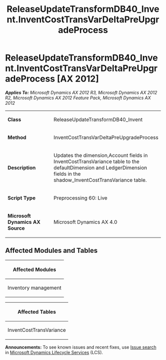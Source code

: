 ﻿---
title: ReleaseUpdateTransformDB40_Invent.InventCostTransVarDeltaPreUpgradeProcess
TOCTitle: ReleaseUpdateTransformDB40_Invent.InventCostTransVarDeltaPreUpgradeProcess
ms:assetid: dbeda714-c7d4-4a16-ce4b-f0af3bb53fa2
ms:mtpsurl: https://msdn.microsoft.com/en-us/library/JJ737179(v=AX.60)
ms:contentKeyID: 49711622
ms.date: 05/18/2015
mtps_version: v=AX.60
---

# ReleaseUpdateTransformDB40\_Invent.InventCostTransVarDeltaPreUpgradeProcess [AX 2012]


_**Applies To:** Microsoft Dynamics AX 2012 R3, Microsoft Dynamics AX 2012 R2, Microsoft Dynamics AX 2012 Feature Pack, Microsoft Dynamics AX 2012_

<table>
<colgroup>
<col style="width: 50%" />
<col style="width: 50%" />
</colgroup>
<tbody>
<tr class="odd">
<td><p><strong>Class</strong></p></td>
<td><p>ReleaseUpdateTransformDB40_Invent</p></td>
</tr>
<tr class="even">
<td><p><strong>Method</strong></p></td>
<td><p>InventCostTransVarDeltaPreUpgradeProcess</p></td>
</tr>
<tr class="odd">
<td><p><strong>Description</strong></p></td>
<td><p>Updates the dimension,Account fields in InventCostTransVariance table to the defaultDimension and LedgerDimension fields in the shadow_InventCostTransVariance table.</p></td>
</tr>
<tr class="even">
<td><p><strong>Script Type</strong></p></td>
<td><p>Preprocessing 60: Live</p></td>
</tr>
<tr class="odd">
<td><p><strong>Microsoft Dynamics AX Source</strong></p></td>
<td><p>Microsoft Dynamics AX 4.0</p></td>
</tr>
</tbody>
</table>


## Affected Modules and Tables

<table>
<colgroup>
<col style="width: 100%" />
</colgroup>
<thead>
<tr class="header">
<th><p>Affected Modules</p></th>
</tr>
</thead>
<tbody>
<tr class="odd">
<td><p>Inventory management</p></td>
</tr>
</tbody>
</table>


<table>
<colgroup>
<col style="width: 100%" />
</colgroup>
<thead>
<tr class="header">
<th><p>Affected Tables</p></th>
</tr>
</thead>
<tbody>
<tr class="odd">
<td><p>InventCostTransVariance</p></td>
</tr>
</tbody>
</table>

  
**Announcements:** To see known issues and recent fixes, use [Issue search](http://go.microsoft.com/fwlink/?linkid=389258) in [Microsoft Dynamics Lifecycle Services](http://go.microsoft.com/fwlink/?linkid=306505) (LCS).

